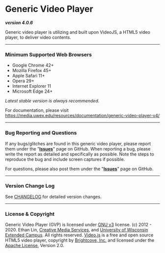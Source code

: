 # Generic Video Player
**_version 4.0.6_**

Generic video player is utilizing and built upon VideoJS, a HTML5 video player, to deliver video contents.

---
### Minimum Supported Web Browsers
* Google Chrome 42+
* Mozilla Firefox 45+
* Apple Safari 11+
* Opera 29+
* Internet Explorer 11
* Microsoft Edge 24+

*Latest stable version is always recommended.*

For documentation, please visit https://media.uwex.edu/resources/documentation/generic-video-player-v4/

---
### Bug Reporting and Questions
If any bugs/glitches are found in this generic video player, please report them under the "**[Issues](https://github.com/oel-mediateam/gvp/issues)**" page on GitHub. When reporting a bug, please write the report as detailed and specifically as possible. Note the steps to reproduce the bug and include screen captures if possible.

For questions, please also post them under the "**[Issues](https://github.com/oel-mediateam/gvp/issues)**" page on GitHub.

---
### Version Change Log
See [CHANGELOG](https://github.com/oel-mediateam/gvp/blob/master/CHANGELOG.md) for detailed version changes.

---
### License & Copyright
Generic Video Player (GVP) is licensed under [GNU v3](https://github.com/oel-mediateam/gvp/blob/master/LICENSE) license. (c) 2012 - 2020. Ethan Lin, [Creative Media Services](https://media.uwex.edu), and [University of Wisconsin Extended Campus](http://ce.uwex.edu/). All rights reserved. [Video.js](http://videojs.com/) is a free and open source HTML5 video player, copyright by [Brightcove, Inc.](https://www.brightcove.com/en/) and licensed under the [Apache License](https://github.com/videojs/video.js/blob/master/LICENSE), Version 2.0.
